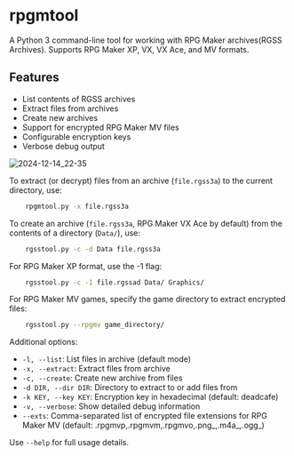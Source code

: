 # rpgmtool
A Python 3 command-line tool for working with RPG Maker archives(RGSS Archives). Supports RPG Maker XP, VX, VX Ace, and MV formats.

## Features
- List contents of RGSS archives
- Extract files from archives
- Create new archives
- Support for encrypted RPG Maker MV files
- Configurable encryption keys
- Verbose debug output

![2024-12-14_22-35](https://github.com/user-attachments/assets/e2f80f46-2b23-44e9-a69e-3f54b563b009)

To extract (or decrypt) files from an archive (`file.rgss3a`) to the current directory, use:
```bash
    rpgmtool.py -x file.rgss3a
```
To create an archive (`file.rgss3a`, RPG Maker VX Ace by default) from the contents of a directory (`Data/`), use:
```bash
    rgsstool.py -c -d Data file.rgss3a
```
For RPG Maker XP format, use the -1 flag:
```bash
    rgsstool.py -c -1 file.rgssad Data/ Graphics/
```
For RPG Maker MV games, specify the game directory to extract encrypted files:
```bash
    rgsstool.py --rpgmv game_directory/
```
Additional options:
- `-l, --list`: List files in archive (default mode)
- `-x, --extract`: Extract files from archive  
- `-c, --create`: Create new archive from files
- `-d DIR, --dir DIR`: Directory to extract to or add files from
- `-k KEY, --key KEY`: Encryption key in hexadecimal (default: deadcafe)
- `-v, --verbose`: Show detailed debug information
- `--exts`: Comma-separated list of encrypted file extensions for RPG Maker MV 
  (default: .rpgmvp,.rpgmvm,.rpgmvo,.png_,.m4a_,.ogg_)

Use `--help` for full usage details.
